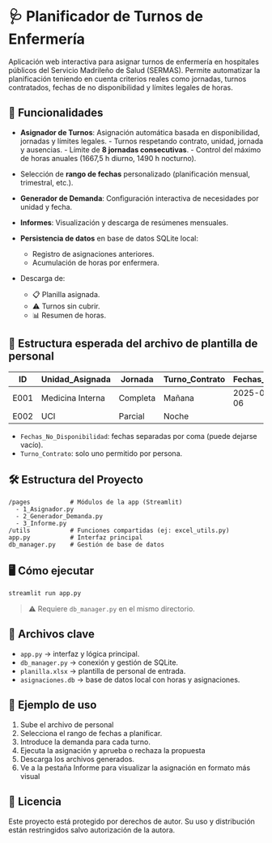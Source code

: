 
# 🩺 Planificador de Turnos de Enfermería

Aplicación web interactiva para asignar turnos de enfermería en hospitales públicos del Servicio Madrileño de Salud (SERMAS). Permite automatizar la planificación teniendo en cuenta criterios reales como jornadas, turnos contratados, fechas de no disponibilidad y límites legales de horas.

## 🚀 Funcionalidades
- **Asignador de Turnos**: Asignación automática basada en disponibilidad, jornadas y límites legales.
      - Turnos respetando contrato, unidad, jornada y ausencias.
      - Límite de **8 jornadas consecutivas**.
      - Control del máximo de horas anuales (1667,5 h diurno, 1490 h nocturno).
- Selección de **rango de fechas** personalizado (planificación mensual, trimestral, etc.).
- **Generador de Demanda**: Configuración interactiva de necesidades por unidad y fecha.
- **Informes**: Visualización y descarga de resúmenes mensuales.

- **Persistencia de datos** en base de datos SQLite local:
  - Registro de asignaciones anteriores.
  - Acumulación de horas por enfermera.
- Descarga de:
  - 📋 Planilla asignada.
  - ⚠️ Turnos sin cubrir.
  - 📊 Resumen de horas.

## 🧾 Estructura esperada del archivo de plantilla de personal

| ID     | Unidad_Asignada | Jornada   | Turno_Contrato | Fechas_No_Disponibilidad     |
|--------|------------------|-----------|----------------|------------------------------|
| E001   | Medicina Interna | Completa  | Mañana         | 2025-01-05, 2025-01-06       |
| E002   | UCI              | Parcial   | Noche          |                              |

- `Fechas_No_Disponibilidad`: fechas separadas por coma (puede dejarse vacío).
- `Turno_Contrato`: solo uno permitido por persona.

## 🛠️ Estructura del Proyecto
```plaintext
/pages           # Módulos de la app (Streamlit)
  - 1_Asignador.py
  - 2_Generador_Demanda.py
  - 3_Informe.py
/utils           # Funciones compartidas (ej: excel_utils.py)
app.py           # Interfaz principal
db_manager.py    # Gestión de base de datos
```

## 🖥️ Cómo ejecutar

```bash
streamlit run app.py
```

> ⚠️ Requiere `db_manager.py` en el mismo directorio.

## 📂 Archivos clave

- `app.py` → interfaz y lógica principal.
- `db_manager.py` → conexión y gestión de SQLite.
- `planilla.xlsx` → plantilla de personal de entrada.
- `asignaciones.db` → base de datos local con horas y asignaciones.

## 📌 Ejemplo de uso

1. Sube el archivo de personal
2. Selecciona el rango de fechas a planificar.
3. Introduce la demanda para cada turno.
5. Ejecuta la asignación y aprueba o rechaza la propuesta
6. Descarga los archivos generados.
7. Ve a la pestaña Informe para visualizar la asignación en formato más visual

## 📃 Licencia

Este proyecto está protegido por derechos de autor. Su uso y distribución están restringidos salvo autorización de la autora.
